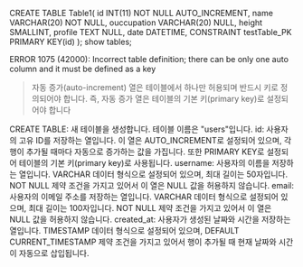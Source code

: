 CREATE TABLE Table1(
id INT(11) NOT NULL AUTO_INCREMENT,
name VARCHAR(20) NOT NULL,
ouccupation VARCHAR(20) NULL,
height SMALLINT,
profile TEXT NULL,
date  DATETIME,
CONSTRAINT testTable_PK PRIMARY KEY(id)
);
show tables;

ERROR 1075 (42000): Incorrect table definition; there can be only one auto column and it must be defined as a key
> 자동 증가(auto-increment) 열은 테이블에서 하나만 허용되며 반드시 키로 정의되어야 합니다. 즉, 자동 증가 열은 테이블의 기본 키(primary key)로 설정되어야 합니다

CREATE TABLE: 새 테이블을 생성합니다. 테이블 이름은 "users"입니다.
id: 사용자의 고유 ID를 저장하는 열입니다. 이 열은 AUTO_INCREMENT로 설정되어 있으며, 각 행이 추가될 때마다 자동으로 증가하는 값을 가집니다. 또한 PRIMARY KEY로 설정되어 테이블의 기본 키(primary key)로 사용됩니다.
username: 사용자의 이름을 저장하는 열입니다. VARCHAR 데이터 형식으로 설정되어 있으며, 최대 길이는 50자입니다. NOT NULL 제약 조건을 가지고 있어서 이 열은 NULL 값을 허용하지 않습니다.
email: 사용자의 이메일 주소를 저장하는 열입니다. VARCHAR 데이터 형식으로 설정되어 있으며, 최대 길이는 100자입니다. NOT NULL 제약 조건을 가지고 있어서 이 열은 NULL 값을 허용하지 않습니다.
created_at: 사용자가 생성된 날짜와 시간을 저장하는 열입니다. TIMESTAMP 데이터 형식으로 설정되어 있으며, DEFAULT CURRENT_TIMESTAMP 제약 조건을 가지고 있어서 행이 추가될 때 현재 날짜와 시간이 자동으로 삽입됩니다.
